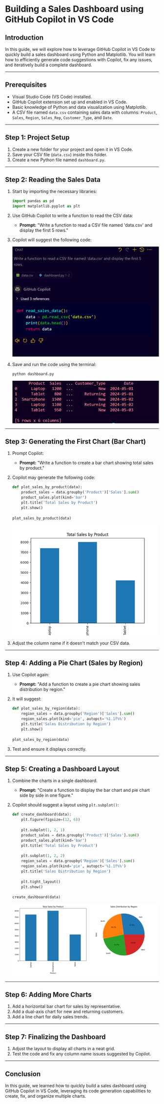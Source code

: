 # **Building a Sales Dashboard using GitHub Copilot in VS Code**

## **Introduction**

In this guide, we will explore how to leverage GitHub Copilot in VS Code to quickly build a sales dashboard using Python and Matplotlib. You will learn how to efficiently generate code suggestions with Copilot, fix any issues, and iteratively build a complete dashboard.

---

## **Prerequisites**

* Visual Studio Code (VS Code) installed.
* GitHub Copilot extension set up and enabled in VS Code.
* Basic knowledge of Python and data visualization using Matplotlib.
* A CSV file named `data.csv` containing sales data with columns: `Product`, `Sales`, `Region`, `Sales_Rep`, `Customer_Type`, and `Date`.

---

## **Step 1: Project Setup**

1. Create a new folder for your project and open it in VS Code.
2. Save your CSV file (`data.csv`) inside this folder.
3. Create a new Python file named `dashboard.py`.

---

## **Step 2: Reading the Sales Data**

1. Start by importing the necessary libraries:

   ```python
   import pandas as pd
   import matplotlib.pyplot as plt
   ```

2. Use GitHub Copilot to write a function to read the CSV data:

   * **Prompt:** "Write a function to read a CSV file named 'data.csv' and display the first 5 rows."

3. Copilot will suggest the following code:

   ![alt text](../images/img213.png)

4. Save and run the code using the terminal:

   ```bash
   python dashboard.py
   ```
   ![alt text](../images/img214.png)

---

## **Step 3: Generating the First Chart (Bar Chart)**

1. Prompt Copilot:

   * **Prompt:** "Write a function to create a bar chart showing total sales by product."

2. Copilot may generate the following code:

   ```python
   def plot_sales_by_product(data):
       product_sales = data.groupby('Product')['Sales'].sum()
       product_sales.plot(kind='bar')
       plt.title('Total Sales by Product')
       plt.show()

   plot_sales_by_product(data)
   ```
   ![alt text](../images/img215.png)

3. Adjust the column name if it doesn't match your CSV data.

---

## **Step 4: Adding a Pie Chart (Sales by Region)**

1. Use Copilot again:

   * **Prompt:** "Add a function to create a pie chart showing sales distribution by region."

2. It will suggest:

   ```python
   def plot_sales_by_region(data):
       region_sales = data.groupby('Region')['Sales'].sum()
       region_sales.plot(kind='pie', autopct='%1.1f%%')
       plt.title('Sales Distribution by Region')
       plt.show()

   plot_sales_by_region(data)
   ```

3. Test and ensure it displays correctly.

---

## **Step 5: Creating a Dashboard Layout**

1. Combine the charts in a single dashboard.

   * **Prompt:** "Create a function to display the bar chart and pie chart side by side in one figure."

2. Copilot should suggest a layout using `plt.subplot()`:

   ```python
   def create_dashboard(data):
       plt.figure(figsize=(12, 6))

       plt.subplot(1, 2, 1)
       product_sales = data.groupby('Product')['Sales'].sum()
       product_sales.plot(kind='bar')
       plt.title('Total Sales by Product')

       plt.subplot(1, 2, 2)
       region_sales = data.groupby('Region')['Sales'].sum()
       region_sales.plot(kind='pie', autopct='%1.1f%%')
       plt.title('Sales Distribution by Region')

       plt.tight_layout()
       plt.show()

   create_dashboard(data)
   ```
   ![alt text](../images/img216.png)

---

## **Step 6: Adding More Charts**

1. Add a horizontal bar chart for sales by representative.
2. Add a dual-axis chart for new and returning customers.
3. Add a line chart for daily sales trends.

---

## **Step 7: Finalizing the Dashboard**

1. Adjust the layout to display all charts in a neat grid.
2. Test the code and fix any column name issues suggested by Copilot.
   
---

## **Conclusion**

In this guide, we learned how to quickly build a sales dashboard using GitHub Copilot in VS Code, leveraging its code generation capabilities to create, fix, and organize multiple charts.
